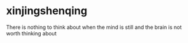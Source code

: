 # xinjingshenqing
There is nothing to think about when the mind is still and the brain is not worth thinking about
